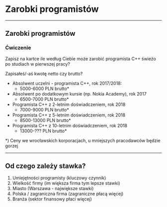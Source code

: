 <!-- .slide: data-background="#111111" -->

# Zarobki programistów

___
<!-- .slide: style="font-size:.96em" -->
## Zarobki programistów

### Ćwiczenie

Zapisz na kartce ile według Ciebie może zarobić programista C++ świeżo po studiach w pierwszej pracy? <!-- .element: class="fragment fade-in" -->

Zapisałeś/-aś kwotę netto czy brutto? <!-- .element: class="fragment fade-in" -->

* <!-- .element: class="fragment fade-in" --> Absolwent uczelni - programista C++, rok 2017/2018:
  * 5000-6000 PLN brutto*
* <!-- .element: class="fragment fade-in" --> Absolwent po dodatkowym kursie (np. Nokia Academy), rok 2017
  * 6500-7000 PLN brutto*
* <!-- .element: class="fragment fade-in" --> Programista C++ z 2-letnim doświadczeniem, rok 2018
  * 7000-9000 PLN brutto*
* <!-- .element: class="fragment fade-in" --> Programista C++ z 5-letnim doświadczeniem, rok 2018
  * 8500-13000 PLN brutto*
* <!-- .element: class="fragment fade-in" --> Programista C++ z 10-letnim doświadczeniem, rok 2018
  * 13000-??? PLN brutto*

*) Ceny we wrocławskich korporacjach, u mniejszych pracodawców będzie gorzej<!-- .element: class="fragment fade-in" style="font-size:.5em" -->

___

## Od czego zależy stawka?

1. <!-- .element: class="fragment fade-in" --> Umiejętności programisty (kluczowy czynnik)
2. <!-- .element: class="fragment fade-in" --> Wielkość firmy (im większa firma tym lepsze stawki)
3. <!-- .element: class="fragment fade-in" --> Miasto (Warszawa - największe stawki)
4. <!-- .element: class="fragment fade-in" --> Polska / zagraniczna firma (zagraniczne płacą więcej)
5. <!-- .element: class="fragment fade-in" --> Branża (sektor finansowy płaci więcej)
